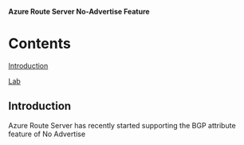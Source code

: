 **Azure Route Server No-Advertise Feature**

# Contents
[Introduction](#introduction)

[Lab](#lab)

## Introduction
Azure Route Server has recently started supporting the BGP attribute feature of No Advertise 
